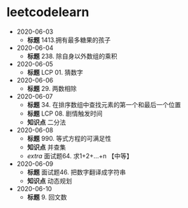 # leetcodelearn
* 2020-06-03
    * **标题** 1413.拥有最多糖果的孩子 
* 2020-06-04
    * **标题** 238. 除自身以外数组的乘积
* 2020-06-05
    * **标题** LCP 01. 猜数字
* 2020-06-06
    * **标题** 29. 两数相除
* 2020-06-07
    * **标题** 34. 在排序数组中查找元素的第一个和最后一个位置
    * **标题** LCP 08. 剧情触发时间
    * **知识点** 二分法
* 2020-06-08
    * **标题** 990. 等式方程的可满足性
    * **知识点** 并查集
    * _extra_ 面试题64. 求1+2+…+n 【中等】
* 2020-06-09
    * **标题** 面试题46. 把数字翻译成字符串
    * **知识点** 动态规划
* 2020-06-10
    * **标题** 9. 回文数
   